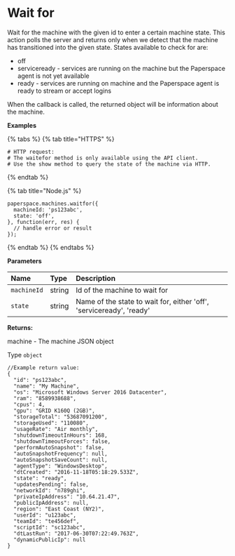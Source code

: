 # Wait for

Wait for the machine with the given id to enter a certain machine state. This action polls the server and returns only when we detect that the machine has transitioned into the given state. States available to check for are:

* off
* serviceready - services are running on the machine but the Paperspace agent is not yet available
* ready - services are running on machine and the Paperspace agent is ready to stream or accept logins

When the callback is called, the returned object will be information about the machine.

**Examples**

{% tabs %}
{% tab title="HTTPS" %}
```text
# HTTP request:
# The waitefor method is only available using the API client.
# Use the show method to query the state of the machine via HTTP.
```
{% endtab %}

{% tab title="Node.js" %}
```text
paperspace.machines.waitfor({
  machineId: 'ps123abc',
  state: 'off',
}, function(err, res) {
  // handle error or result
});
```
{% endtab %}
{% endtabs %}

**Parameters**

| Name | Type | Description |
| :--- | :--- | :--- |
| `machineId` | string | Id of the machine to wait for |
| `state` | string | Name of the state to wait for, either 'off', 'serviceready', 'ready' |

**Returns:**

machine - The machine JSON object

Type `object`

```text
//Example return value:
{
  "id": "ps123abc",
  "name": "My Machine",
  "os": "Microsoft Windows Server 2016 Datacenter",
  "ram": "8589938688",
  "cpus": 4,
  "gpu": "GRID K160Q (2GB)",
  "storageTotal": "53687091200",
  "storageUsed": "110080",
  "usageRate": "Air monthly",
  "shutdownTimeoutInHours": 168,
  "shutdownTimeoutForces": false,
  "performAutoSnapshot": false,
  "autoSnapshotFrequency": null,
  "autoSnapshotSaveCount": null,
  "agentType": "WindowsDesktop",
  "dtCreated": "2016-11-18T05:18:29.533Z",
  "state": "ready",
  "updatesPending": false,
  "networkId": "n789ghi",
  "privateIpAddress": "10.64.21.47",
  "publicIpAddress": null,
  "region": "East Coast (NY2)",
  "userId": "u123abc",
  "teamId": "te456def",
  "scriptId": "sc123abc",
  "dtLastRun": "2017-06-30T07:22:49.763Z",
  "dynamicPublicIp": null
}
```

